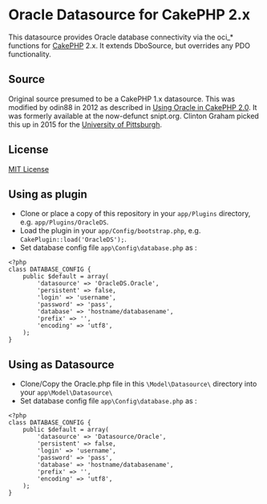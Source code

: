 # Oracle Datasource for CakePHP 2.x

This datasource provides Oracle database connectivity via the oci_* functions for [CakePHP](http://cakephp.org) 2.x.  It extends DboSource, but overrides any PDO functionality.

## Source

Original source presumed to be a CakePHP 1.x datasource.  This was modified by odin88 in 2012 as described in [Using Oracle in CakePHP 2.0](http://www.hassanbakar.com/2012/01/09/using-oracle-in-cakephp-2-0/).  It was formerly available at the now-defunct snipt.org.  Clinton Graham picked this up in 2015 for the [University of Pittsburgh](http://www.pitt.edu).

## License
[MIT License](http://www.opensource.org/licenses/mit-license.php)

## Using as plugin
* Clone or place a copy of this repository in your `app/Plugins` directory, e.g. `app/Plugins/OracleDS`.
* Load the plugin in your `app/Config/bootstrap.php`, e.g. `CakePlugin::load('OracleDS');`.
* Set database config file `app\Config\database.php` as :
```
<?php
class DATABASE_CONFIG {
	public $default = array(
		'datasource' => 'OracleDS.Oracle',
		'persistent' => false,
		'login' => 'username',
		'password' => 'pass',
		'database' => 'hostname/databasename',
		'prefix' => '',
		'encoding' => 'utf8',
	);
}
```

## Using as Datasource
* Clone/Copy the Oracle.php file in this `\Model\Datasource\` directory into your `app\Model\Datasource\`
* Set database config file `app\Config\database.php` as :
```
<?php
class DATABASE_CONFIG {
	public $default = array(
		'datasource' => 'Datasource/Oracle',
		'persistent' => false,
		'login' => 'username',
		'password' => 'pass',
		'database' => 'hostname/databasename',
		'prefix' => '',
		'encoding' => 'utf8',
	);
}
```
